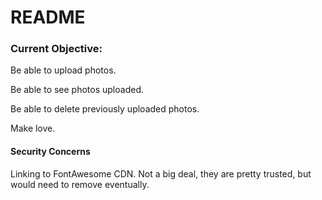 # README

### Current Objective:

Be able to upload photos.

Be able to see photos uploaded.

Be able to delete previously uploaded photos.

Make love.


#### Security Concerns

Linking to FontAwesome CDN. Not a big deal, they are pretty trusted, but would need to remove eventually.